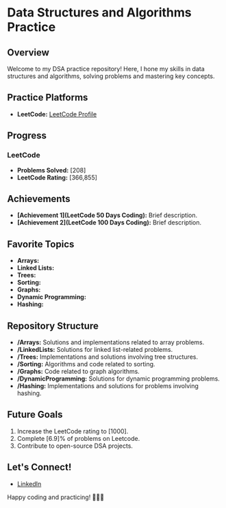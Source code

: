 # Data Structures and Algorithms Practice

## Overview

Welcome to my DSA practice repository! Here, I hone my skills in data structures and algorithms, solving problems and mastering key concepts.

## Practice Platforms

- **LeetCode:** [LeetCode Profile](https://leetcode.com/Suhag2001/)

## Progress

### LeetCode

- **Problems Solved:** [208]
- **LeetCode Rating:** [366,855]

## Achievements

- **[Achievement 1](LeetCode 50 Days Coding):** Brief description.
- **[Achievement 2](LeetCode 100 Days Coding):** Brief description.

## Favorite Topics

- **Arrays:**
- **Linked Lists:** 
- **Trees:** 
- **Sorting:** 
- **Graphs:**
- **Dynamic Programming:** 
- **Hashing:** 

## Repository Structure

- **/Arrays:** Solutions and implementations related to array problems.
- **/LinkedLists:** Solutions for linked list-related problems.
- **/Trees:** Implementations and solutions involving tree structures.
- **/Sorting:** Algorithms and code related to sorting.
- **/Graphs:** Code related to graph algorithms.
- **/DynamicProgramming:** Solutions for dynamic programming problems.
- **/Hashing:** Implementations and solutions for problems involving hashing.

## Future Goals

1. Increase the LeetCode rating to [1000].
2. Complete [6.9]% of problems on Leetcode.
3. Contribute to open-source DSA projects.

## Let's Connect!

- [LinkedIn](https://www.linkedin.com/in/suhag2001/)

Happy coding and practicing! 👩‍💻🚀
